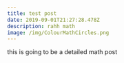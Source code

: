 ```yaml
---
title: test post
date: 2019-09-01T21:27:28.478Z
description: rahh math
image: /img/ColourMathCircles.png
---
```

this is going to be a detailed math post
